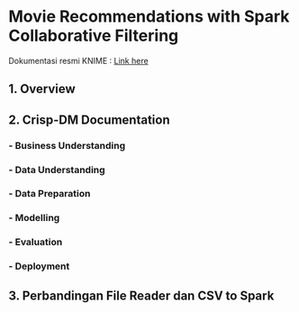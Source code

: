 # Movie Recommendations with Spark Collaborative Filtering
Dokumentasi resmi KNIME : [Link here](https://www.knime.com/blog/movie-recommendations-with-spark-collaborative-filtering)

## 1. Overview


## 2. Crisp-DM Documentation

### - Business Understanding


### - Data Understanding


### - Data Preparation


### - Modelling


### - Evaluation


### - Deployment

## 3. Perbandingan File Reader dan CSV to Spark 
